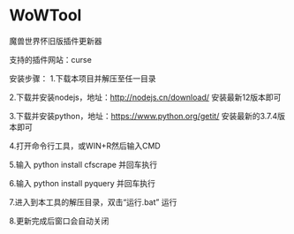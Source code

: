 # WoWTool
魔兽世界怀旧版插件更新器

支持的插件网站：curse

安装步骤：
1.下载本项目并解压至任一目录

2.下载并安装nodejs，地址：http://nodejs.cn/download/ 安装最新12版本即可

3.下载并安装python，地址：https://www.python.org/getit/ 安装最新的3.7.4版本即可

4.打开命令行工具，或WIN+R然后输入CMD

5.输入 python install cfscrape 并回车执行

6.输入 python install pyquery 并回车执行

7.进入到本工具的解压目录，双击“运行.bat” 运行

8.更新完成后窗口会自动关闭

